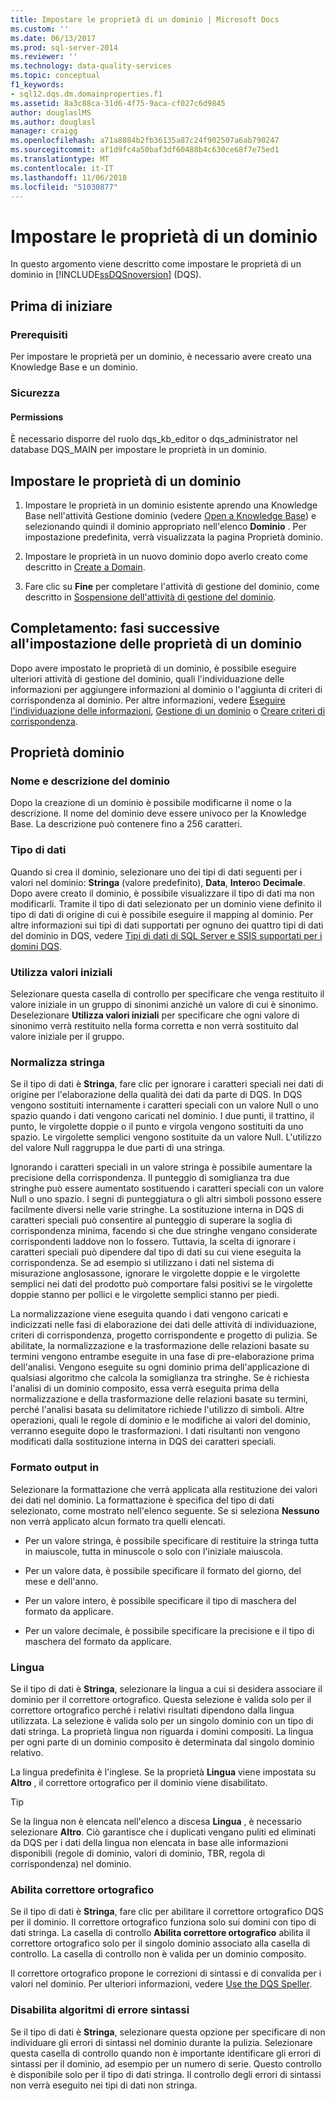 ```yaml
---
title: Impostare le proprietà di un dominio | Microsoft Docs
ms.custom: ''
ms.date: 06/13/2017
ms.prod: sql-server-2014
ms.reviewer: ''
ms.technology: data-quality-services
ms.topic: conceptual
f1_keywords:
- sql12.dqs.dm.domainproperties.f1
ms.assetid: 8a3c88ca-31d6-4f75-9aca-cf027c6d9845
author: douglaslMS
ms.author: douglasl
manager: craigg
ms.openlocfilehash: a71a8084b2fb36135a87c24f902507a6ab790247
ms.sourcegitcommit: af1d9fc4a50baf3df60488b4c630ce68f7e75ed1
ms.translationtype: MT
ms.contentlocale: it-IT
ms.lasthandoff: 11/06/2018
ms.locfileid: "51030877"
---
```

# <a name="set-domain-properties"></a>Impostare le proprietà di un dominio
  In questo argomento viene descritto come impostare le proprietà di un dominio in [!INCLUDE[ssDQSnoversion](../includes/ssdqsnoversion-md.md)] (DQS).  
  
##  <a name="BeforeYouBegin"></a> Prima di iniziare  
  
###  <a name="Prerequisites"></a> Prerequisiti  
 Per impostare le proprietà per un dominio, è necessario avere creato una Knowledge Base e un dominio.  
  
###  <a name="Security"></a> Sicurezza  
  
####  <a name="Permissions"></a> Permissions  
 È necessario disporre del ruolo dqs_kb_editor o dqs_administrator nel database DQS_MAIN per impostare le proprietà in un dominio.  
  
##  <a name="Set"></a> Impostare le proprietà di un dominio  
  
1.  Impostare le proprietà in un dominio esistente aprendo una Knowledge Base nell'attività Gestione dominio (vedere [Open a Knowledge Base](../../2014/data-quality-services/open-a-knowledge-base.md)) e selezionando quindi il dominio appropriato nell'elenco **Dominio** . Per impostazione predefinita, verrà visualizzata la pagina Proprietà dominio.  
  
2.  Impostare le proprietà in un nuovo dominio dopo averlo creato come descritto in [Create a Domain](../../2014/data-quality-services/create-a-domain.md).  
  
3.  Fare clic su **Fine** per completare l'attività di gestione del dominio, come descritto in [Sospensione dell'attività di gestione del dominio](../../2014/data-quality-services/end-the-domain-management-activity.md).  
  
##  <a name="FollowUp"></a> Completamento: fasi successive all'impostazione delle proprietà di un dominio  
 Dopo avere impostato le proprietà di un dominio, è possibile eseguire ulteriori attività di gestione del dominio, quali l'individuazione delle informazioni per aggiungere informazioni al dominio o l'aggiunta di criteri di corrispondenza al dominio. Per altre informazioni, vedere [Eseguire l'individuazione delle informazioni](../../2014/data-quality-services/perform-knowledge-discovery.md), [Gestione di un dominio](../../2014/data-quality-services/managing-a-domain.md) o [Creare criteri di corrispondenza](../../2014/data-quality-services/create-a-matching-policy.md).  
  
##  <a name="Properties"></a> Proprietà dominio  
  
###  <a name="Name"></a> Nome e descrizione del dominio  
 Dopo la creazione di un dominio è possibile modificarne il nome o la descrizione. Il nome del dominio deve essere univoco per la Knowledge Base. La descrizione può contenere fino a 256 caratteri.  
  
###  <a name="Type"></a> Tipo di dati  
 Quando si crea il dominio, selezionare uno dei tipi di dati seguenti per i valori nel dominio: **Stringa** (valore predefinito), **Data**, **Intero**o **Decimale**. Dopo avere creato il dominio, è possibile visualizzare il tipo di dati ma non modificarli. Tramite il tipo di dati selezionato per un dominio viene definito il tipo di dati di origine di cui è possibile eseguire il mapping al dominio. Per altre informazioni sui tipi di dati supportati per ognuno dei quattro tipi di dati del dominio in DQS, vedere [Tipi di dati di SQL Server e SSIS supportati per i domini DQS](../../2014/data-quality-services/supported-sql-server-and-ssis-data-types-for-dqs-domains.md).  
  
###  <a name="Leading"></a> Utilizza valori iniziali  
 Selezionare questa casella di controllo per specificare che venga restituito il valore iniziale in un gruppo di sinonimi anziché un valore di cui è sinonimo. Deselezionare **Utilizza valori iniziali** per specificare che ogni valore di sinonimo verrà restituito nella forma corretta e non verrà sostituito dal valore iniziale per il gruppo.  
  
###  <a name="Normalize"></a> Normalizza stringa  
 Se il tipo di dati è **Stringa**, fare clic per ignorare i caratteri speciali nei dati di origine per l'elaborazione della qualità dei dati da parte di DQS. In DQS vengono sostituiti internamente i caratteri speciali con un valore Null o uno spazio quando i dati vengono caricati nel dominio. I due punti, il trattino, il punto, le virgolette doppie o il punto e virgola vengono sostituiti da uno spazio. Le virgolette semplici vengono sostituite da un valore Null. L'utilizzo del valore Null raggruppa le due parti di una stringa.  
  
 Ignorando i caratteri speciali in un valore stringa è possibile aumentare la precisione della corrispondenza. Il punteggio di somiglianza tra due stringhe può essere aumentato sostituendo i caratteri speciali con un valore Null o uno spazio. I segni di punteggiatura o gli altri simboli possono essere facilmente diversi nelle varie stringhe. La sostituzione interna in DQS di caratteri speciali può consentire al punteggio di superare la soglia di corrispondenza minima, facendo sì che due stringhe vengano considerate corrispondenti laddove non lo fossero. Tuttavia, la scelta di ignorare i caratteri speciali può dipendere dal tipo di dati su cui viene eseguita la corrispondenza. Se ad esempio si utilizzano i dati nel sistema di misurazione anglosassone, ignorare le virgolette doppie e le virgolette semplici nei dati del prodotto può comportare falsi positivi se le virgolette doppie stanno per pollici e le virgolette semplici stanno per piedi.  
  
 La normalizzazione viene eseguita quando i dati vengono caricati e indicizzati nelle fasi di elaborazione dei dati delle attività di individuazione, criteri di corrispondenza, progetto corrispondente e progetto di pulizia. Se abilitate, la normalizzazione e la trasformazione delle relazioni basate su termini vengono entrambe eseguite in una fase di pre-elaborazione prima dell'analisi. Vengono eseguite su ogni dominio prima dell'applicazione di qualsiasi algoritmo che calcola la somiglianza tra stringhe. Se è richiesta l'analisi di un dominio composito, essa verrà eseguita prima della normalizzazione e della trasformazione delle relazioni basate su termini, perché l'analisi basata su delimitatore richiede l'utilizzo di simboli. Altre operazioni, quali le regole di dominio e le modifiche ai valori del dominio, verranno eseguite dopo le trasformazioni. I dati risultanti non vengono modificati dalla sostituzione interna in DQS dei caratteri speciali.  
  
###  <a name="Format"></a> Formato output in  
 Selezionare la formattazione che verrà applicata alla restituzione dei valori dei dati nel dominio. La formattazione è specifica del tipo di dati selezionato, come mostrato nell'elenco seguente. Se si seleziona **Nessuno** non verrà applicato alcun formato tra quelli elencati.  
  
-   Per un valore stringa, è possibile specificare di restituire la stringa tutta in maiuscole, tutta in minuscole o solo con l'iniziale maiuscola.  
  
-   Per un valore data, è possibile specificare il formato del giorno, del mese e dell'anno.  
  
-   Per un valore intero, è possibile specificare il tipo di maschera del formato da applicare.  
  
-   Per un valore decimale, è possibile specificare la precisione e il tipo di maschera del formato da applicare.  
  
###  <a name="Language"></a> Lingua  
 Se il tipo di dati è **Stringa**, selezionare la lingua a cui si desidera associare il dominio per il correttore ortografico. Questa selezione è valida solo per il correttore ortografico perché i relativi risultati dipendono dalla lingua utilizzata. La selezione è valida solo per un singolo dominio con un tipo di dati stringa. La proprietà lingua non riguarda i domini compositi. La lingua per ogni parte di un dominio composito è determinata dal singolo dominio relativo.  
  
 La lingua predefinita è l'inglese. Se la proprietà **Lingua** viene impostata su **Altro** , il correttore ortografico per il dominio viene disabilitato.  
  
> [!TIP]  
>  Se la lingua non è elencata nell'elenco a discesa **Lingua** , è necessario selezionare **Altro**. Ciò garantisce che i duplicati vengano puliti ed eliminati da DQS per i dati della lingua non elencata in base alle informazioni disponibili (regole di dominio, valori di dominio, TBR, regola di corrispondenza) nel dominio.  
  
###  <a name="Speller"></a> Abilita correttore ortografico  
 Se il tipo di dati è **Stringa**, fare clic per abilitare il correttore ortografico DQS per il dominio. Il correttore ortografico funziona solo sui domini con tipo di dati stringa. La casella di controllo **Abilita correttore ortografico** abilita il correttore ortografico solo per il singolo dominio associato alla casella di controllo. La casella di controllo non è valida per un dominio composito.  
  
 Il correttore ortografico propone le correzioni di sintassi e di convalida per i valori nel dominio. Per ulteriori informazioni, vedere [Use the DQS Speller](../../2014/data-quality-services/use-the-dqs-speller.md).  
  
###  <a name="Syntax"></a> Disabilita algoritmi di errore sintassi  
 Se il tipo di dati è **Stringa**, selezionare questa opzione per specificare di non individuare gli errori di sintassi nel dominio durante la pulizia. Selezionare questa casella di controllo quando non è importante identificare gli errori di sintassi per il dominio, ad esempio per un numero di serie. Questo controllo è disponibile solo per il tipo di dati stringa. Il controllo degli errori di sintassi non verrà eseguito nei tipi di dati non stringa.  
  
  
